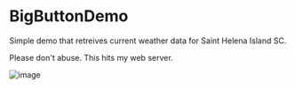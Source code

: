 # BigButtonDemo

Simple demo that retreives current weather data for Saint Helena Island SC.

Please don't abuse.  This hits my web server.

![image](https://github.com/user-attachments/assets/8a617905-91be-4b18-a0d1-801f6d120493)
